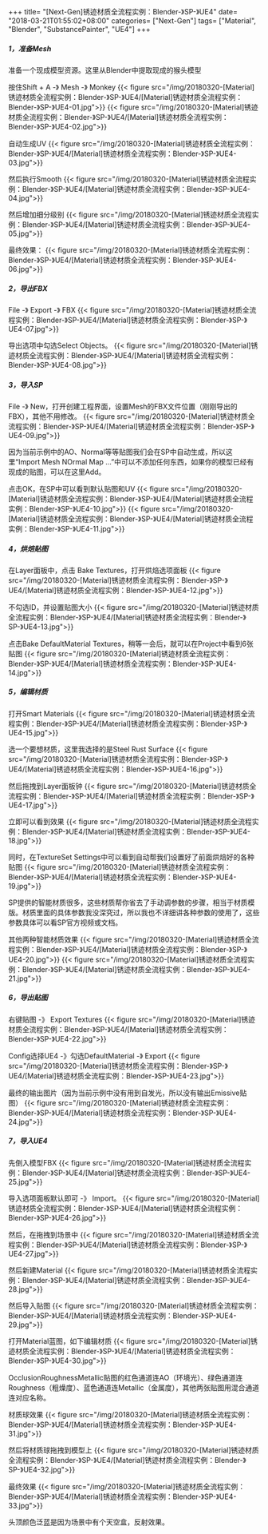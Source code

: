 +++
title= "[Next-Gen]锈迹材质全流程实例：Blender-》SP-》UE4"
date= "2018-03-21T01:55:02+08:00"
categories= ["Next-Gen"]
tags= ["Material", "Blender", "SubstancePainter", "UE4"]
+++

##### 1，准备Mesh
准备一个现成模型资源。这里从Blender中提取现成的猴头模型

按住Shift + A -》 Mesh -》 Monkey
{{< figure src="/img/20180320-[Material]锈迹材质全流程实例：Blender-》SP-》UE4/[Material]锈迹材质全流程实例：Blender-》SP-》UE4-01.jpg">}}
{{< figure src="/img/20180320-[Material]锈迹材质全流程实例：Blender-》SP-》UE4/[Material]锈迹材质全流程实例：Blender-》SP-》UE4-02.jpg">}}

自动生成UV
{{< figure src="/img/20180320-[Material]锈迹材质全流程实例：Blender-》SP-》UE4/[Material]锈迹材质全流程实例：Blender-》SP-》UE4-03.jpg">}}

然后执行Smooth
{{< figure src="/img/20180320-[Material]锈迹材质全流程实例：Blender-》SP-》UE4/[Material]锈迹材质全流程实例：Blender-》SP-》UE4-04.jpg">}}

然后增加细分级别
{{< figure src="/img/20180320-[Material]锈迹材质全流程实例：Blender-》SP-》UE4/[Material]锈迹材质全流程实例：Blender-》SP-》UE4-05.jpg">}}

最终效果：
{{< figure src="/img/20180320-[Material]锈迹材质全流程实例：Blender-》SP-》UE4/[Material]锈迹材质全流程实例：Blender-》SP-》UE4-06.jpg">}}

##### 2，导出FBX
File -》 Export -》 FBX
{{< figure src="/img/20180320-[Material]锈迹材质全流程实例：Blender-》SP-》UE4/[Material]锈迹材质全流程实例：Blender-》SP-》UE4-07.jpg">}}

导出选项中勾选Select Objects。
{{< figure src="/img/20180320-[Material]锈迹材质全流程实例：Blender-》SP-》UE4/[Material]锈迹材质全流程实例：Blender-》SP-》UE4-08.jpg">}}

##### 3，导入SP
File -》 New，打开创建工程界面，设置Mesh的FBX文件位置（刚刚导出的FBX），其他不用修改。
{{< figure src="/img/20180320-[Material]锈迹材质全流程实例：Blender-》SP-》UE4/[Material]锈迹材质全流程实例：Blender-》SP-》UE4-09.jpg">}}

因为当前示例中的AO、Normal等等贴图我们会在SP中自动生成，所以这里“Import Mesh NOrmal Map ...”中可以不添加任何东西，如果你的模型已经有现成的贴图，可以在这里Add。

点击OK，在SP中可以看到默认贴图和UV
{{< figure src="/img/20180320-[Material]锈迹材质全流程实例：Blender-》SP-》UE4/[Material]锈迹材质全流程实例：Blender-》SP-》UE4-10.jpg">}}
{{< figure src="/img/20180320-[Material]锈迹材质全流程实例：Blender-》SP-》UE4/[Material]锈迹材质全流程实例：Blender-》SP-》UE4-11.jpg">}}

##### 4，烘焙贴图
在Layer面板中，点击 Bake Textures，打开烘焙选项面板
{{< figure src="/img/20180320-[Material]锈迹材质全流程实例：Blender-》SP-》UE4/[Material]锈迹材质全流程实例：Blender-》SP-》UE4-12.jpg">}}

不勾选ID，并设置贴图大小
{{< figure src="/img/20180320-[Material]锈迹材质全流程实例：Blender-》SP-》UE4/[Material]锈迹材质全流程实例：Blender-》SP-》UE4-13.jpg">}}

点击Bake DefaultMaterial Textures，稍等一会后，就可以在Project中看到6张贴图
{{< figure src="/img/20180320-[Material]锈迹材质全流程实例：Blender-》SP-》UE4/[Material]锈迹材质全流程实例：Blender-》SP-》UE4-14.jpg">}}

##### 5，编辑材质
打开Smart Materials
{{< figure src="/img/20180320-[Material]锈迹材质全流程实例：Blender-》SP-》UE4/[Material]锈迹材质全流程实例：Blender-》SP-》UE4-15.jpg">}}

选一个要想材质，这里我选择的是Steel Rust Surface
{{< figure src="/img/20180320-[Material]锈迹材质全流程实例：Blender-》SP-》UE4/[Material]锈迹材质全流程实例：Blender-》SP-》UE4-16.jpg">}}

然后拖拽到Layer面板钟
{{< figure src="/img/20180320-[Material]锈迹材质全流程实例：Blender-》SP-》UE4/[Material]锈迹材质全流程实例：Blender-》SP-》UE4-17.jpg">}}

立即可以看到效果
{{< figure src="/img/20180320-[Material]锈迹材质全流程实例：Blender-》SP-》UE4/[Material]锈迹材质全流程实例：Blender-》SP-》UE4-18.jpg">}}

同时，在TextureSet Settings中可以看到自动帮我们设置好了前面烘焙好的各种贴图
{{< figure src="/img/20180320-[Material]锈迹材质全流程实例：Blender-》SP-》UE4/[Material]锈迹材质全流程实例：Blender-》SP-》UE4-19.jpg">}}

SP提供的智能材质很多，这些材质帮你省去了手动调参数的步骤，相当于材质模版。材质里面的具体参数我没深究过，所以我也不详细讲各种参数的使用了，这些参数具体可以看SP官方视频或文档。


其他两种智能材质效果
{{< figure src="/img/20180320-[Material]锈迹材质全流程实例：Blender-》SP-》UE4/[Material]锈迹材质全流程实例：Blender-》SP-》UE4-20.jpg">}}
{{< figure src="/img/20180320-[Material]锈迹材质全流程实例：Blender-》SP-》UE4/[Material]锈迹材质全流程实例：Blender-》SP-》UE4-21.jpg">}}


##### 6，导出贴图
右键贴图 -》 Export Textures
{{< figure src="/img/20180320-[Material]锈迹材质全流程实例：Blender-》SP-》UE4/[Material]锈迹材质全流程实例：Blender-》SP-》UE4-22.jpg">}}

Config选择UE4 -》勾选DefaultMaterial -》 Export
{{< figure src="/img/20180320-[Material]锈迹材质全流程实例：Blender-》SP-》UE4/[Material]锈迹材质全流程实例：Blender-》SP-》UE4-23.jpg">}}

最终的输出图片（因为当前示例中没有用到自发光，所以没有输出Emissive贴图）
{{< figure src="/img/20180320-[Material]锈迹材质全流程实例：Blender-》SP-》UE4/[Material]锈迹材质全流程实例：Blender-》SP-》UE4-24.jpg">}}

##### 7，导入UE4
先倒入模型FBX
{{< figure src="/img/20180320-[Material]锈迹材质全流程实例：Blender-》SP-》UE4/[Material]锈迹材质全流程实例：Blender-》SP-》UE4-25.jpg">}}

导入选项面板默认即可 -》 Import。
{{< figure src="/img/20180320-[Material]锈迹材质全流程实例：Blender-》SP-》UE4/[Material]锈迹材质全流程实例：Blender-》SP-》UE4-26.jpg">}}

然后，在拖拽到场景中
{{< figure src="/img/20180320-[Material]锈迹材质全流程实例：Blender-》SP-》UE4/[Material]锈迹材质全流程实例：Blender-》SP-》UE4-27.jpg">}}

然后新建Material
{{< figure src="/img/20180320-[Material]锈迹材质全流程实例：Blender-》SP-》UE4/[Material]锈迹材质全流程实例：Blender-》SP-》UE4-28.jpg">}}

然后导入贴图
{{< figure src="/img/20180320-[Material]锈迹材质全流程实例：Blender-》SP-》UE4/[Material]锈迹材质全流程实例：Blender-》SP-》UE4-29.jpg">}}

打开Material蓝图，如下编辑材质
{{< figure src="/img/20180320-[Material]锈迹材质全流程实例：Blender-》SP-》UE4/[Material]锈迹材质全流程实例：Blender-》SP-》UE4-30.jpg">}}

OcclusionRoughnessMetallic贴图的红色通道连AO（环境光）、绿色通道连Roughness（粗燥度）、蓝色通道连Metallic（金属度），其他两张贴图用混合通道连对应名称。


材质球效果
{{< figure src="/img/20180320-[Material]锈迹材质全流程实例：Blender-》SP-》UE4/[Material]锈迹材质全流程实例：Blender-》SP-》UE4-31.jpg">}}

然后将材质球拖拽到模型上
{{< figure src="/img/20180320-[Material]锈迹材质全流程实例：Blender-》SP-》UE4/[Material]锈迹材质全流程实例：Blender-》SP-》UE4-32.jpg">}}

最终效果
{{< figure src="/img/20180320-[Material]锈迹材质全流程实例：Blender-》SP-》UE4/[Material]锈迹材质全流程实例：Blender-》SP-》UE4-33.jpg">}}

头顶颜色泛蓝是因为场景中有个天空盒，反射效果。
